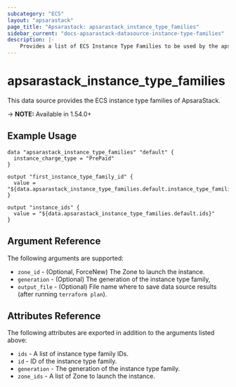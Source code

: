 ```yaml
---
subcategory: "ECS"
layout: "apsarastack"
page_title: "Apsarastack: apsarastack_instance_type_families"
sidebar_current: "docs-apsarastack-datasource-instance-type-families"
description: |-
    Provides a list of ECS Instance Type Families to be used by the apsarastack_instance resource.
---
```


# apsarastack\_instance\_type\_families

This data source provides the ECS instance type families of ApsaraStack.

-> **NOTE:** Available in 1.54.0+

## Example Usage

```
data "apsarastack_instance_type_families" "default" {
  instance_charge_type = "PrePaid"
}

output "first_instance_type_family_id" {
  value = "${data.apsarastack_instance_type_families.default.instance_type_families.0.id}"
}

output "instance_ids" {
  value = "${data.apsarastack_instance_type_families.default.ids}"
}
```

## Argument Reference

The following arguments are supported:

* `zone_id` - (Optional, ForceNew) The Zone to launch the instance.
* `generation` - (Optional) The generation of the instance type family,
* `output_file` - (Optional) File name where to save data source results (after running `terraform plan`).

## Attributes Reference

The following attributes are exported in addition to the arguments listed above:

* `ids` - A list of instance type family IDs.
* `id` - ID of the instance type family.
* `generation` - The generation of the instance type family.
* `zone_ids` - A list of Zone to launch the instance.
 